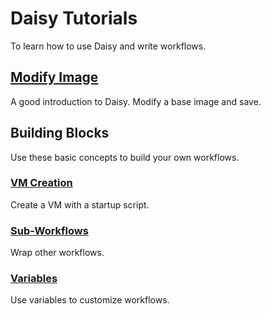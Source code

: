 # Daisy Tutorials

To learn how to use Daisy and write workflows.

## [Modify Image](modify_image)

A good introduction to Daisy. Modify a base image and save.

## Building Blocks

Use these basic concepts to build your own workflows.

### [VM Creation](vm_creation)

Create a VM with a startup script.

### [Sub-Workflows](subworkflow)

Wrap other workflows.

### [Variables](variables)

Use variables to customize workflows.
